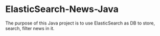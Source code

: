 # ElasticSearch-News-Java
The purpose of this Java project is to use ElasticSearch as DB to store, search, filter news in it.
